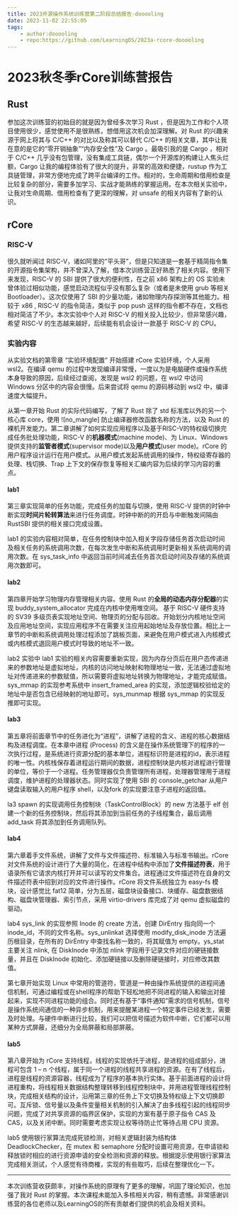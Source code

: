 ```yaml
---
title: 2023开源操作系统训练营第二阶段总结报告-dooooling
date: 2023-11-02 22:55:05
tags:
    - author:dooooling
    - repo:https://github.com/LearningOS/2023a-rcore-dooooling
---
```


# 2023秋冬季rCore训练营报告

##  Rust
参加这次训练营的初始目的就是因为曾经多次学习 Rust ，但是因为工作和个人项目使用很少，感觉使用不是很熟练，想借用这次机会加深理解。对 Rust 的兴趣来源于网上将其与 C/C++ 的对比以及称其可以替代 C/C++ 的相关文章，其中让我在意的是它的“零开销抽象”“内存安全性”及 Cargo 。最吸引我的是 Cargo ，相对于 C/C++ 几乎没有包管理，没有集成工具链，偶尔一个开源库的构建让人焦头烂额，Cargo 让我的编程体验有了很大的提升，非常的高效和便捷，rustup 作为工具链管理，非常方便地完成了跨平台编译的工作。相对的，生命周期和借用检查是比较复杂的部分，需要多加学习、实战才能熟练的掌握运用。在本次相关实验中，让我对生命周期、借用检查有了更深的理解，对 unsafe 的相关内容有了新的认识。

## rCore

### RISC-V
很久就听闻过 RISC-V，诸如阿里的“平头哥”，但是只知道是一套基于精简指令集的开源指令集架构，并不曾深入了解，借本次训练营正好熟悉了相关内容。使用下来发现，RISC-V 的 SBI 提供了很大的便利性，在之前 x86 架构上的 OS 实验未曾体验过相似功能，感觉启动流程似乎没有那么复杂（或者是未使用 grub 等相关 Bootloader）。这次仅使用了 SBI 的少量功能，诸如物理内存探测等其他能力。相较于 x86 , RISC-V 的指令简洁，类似于 pop push 这样的指令都不存在，文档也相对简洁了不少。本次实验中个人对 RISC-V 的相关投入比较少，但非常感兴趣，希望 RISC-V 的生态越来越好，后续能有机会设计一款基于 RISC-V 的 CPU。

### 实验内容
从实验文档的第零章 “实验环境配置” 开始搭建 rCore 实验环境，个人采用 wsl2。在编译 qemu 的过程中发现编译非常慢，一度以为是电脑硬件或操作系统本身导致的原因，后续经过查阅，发现是 wsl2 的问题，在 wsl2 中访问 Windows 分区中的内容会很慢。后来尝试将 qemu 的源码移动到 wsl2 中，编译速度大幅提升。

从第一章开始 Rust 的实际代码编写，了解了 Rust 除了 std 标准库以外的另一个核心库 core，使用 ![no_mangle] 防止编译器修改函数名称的方法，以及 Rust 的裸机开发能力。第二章讲解了如何实现应用程序以及基于RISC-V的特权级切换完成任务批处理功能，RISC-V 的**机器模式**(machine mode)、为 Linux、Windows 提供支持的**监管者模式**(supervisor mode)以及**用户模式**(user mode)。rCore 的用户程序设计运行在用户模式。从用户模式发起系统调用的操作，特权级寄存器的处理、栈切换、Trap 上下文的保存恢复等相关汇编内容为后续的学习内容的重点。

#### lab1
第三章实现简单的任务功能，完成任务的加载与切换，使用 RISC-V 提供的时钟中断实现**时间片轮转算法**来进行任务调度。时钟中断的的开启与中断触发间隔由 RustSBI 提供的相关接口完成设置。

lab1 的实验内容相对简单，在任务控制块中加入相关字段存储任务首次启动时间及相关任务的系统调用次数，在每次发生中断和系统调用时更新相关系统调用的调用次数。在 sys_task_info 中返回当前时间减去任务首次启动时间及存储的系统调用次数即可。

#### lab2
第四章开始学习物理内存管理相关内容。使用 Rust 的**全局的动态内存分配器**的实现 buddy_system_allocator  完成在内核中使用堆空间。
基于 RISC-V 硬件支持的 SV39 多级页表实现地址空间、物理页的分配与回收。开始划分内核地址空间及应用地址空间，实现应用程序不在需要关注应用起始地址及存放位置。相比上一章节的中断和系统调用处理过程添加了跳板页面，来避免在用户模式进入内核模式或内核模式退回用户模式时导致的地址不一致。

lab2 实验中 lab1 实验的相关内容需要重新实现，因为内存分页后在用户态传递进来的参数地址是虚拟地址，内核的访问地址映射和物理地址一致，无法通过虚拟地址对传递进来的参数赋值，所以需要将虚拟地址转换为物理地址，才能完成赋值。
sys_mmap 的实现参考系统中 insert_framed_area 的实现，添加逻辑校验给定的地址中是否包含已经映射的地址即可。sys_munmap 根据 sys_mmap 的实现反推即可实现。

#### lab3
第五章将前面章节中的任务进化为“进程”，讲解了进程的含义、进程的核心数据结构及进程调度。在本章中进程 (Process) 的含义是在操作系统管理下的程序的一次执行过程，是系统进行资源分配的基本单位，进程标识符是进程的id，表示进程的唯一性。内核栈保存着进程运行期间的数据，进程控制块是内核对进程进行管理的单位，等价于一个进程。任务管理器仅负责管理所有进程，处理器管理用于进程调度，维护进程的处理器状态。同时实现了使用 SBI 的 console_getchar 从用户键盘读取输入的用户程序 shell，以及fork 的实现要注意子进程的返回值。

la3 spawn 的实现调用任务控制块（TaskControlBlock）的 new 方法基于 elf 创建一个新的任务控制块，然后将其添加到当前任务的子线程集合，最后调用 add_task 将其添加到任务调用队列。

#### lab4
第六章着手文件系统，讲解了文件与文件描述符、标准输入与标准书输出。rCore 对文件系统的设计进行了大量的简化，在进程中结构中添加了**文件描述符表**，用于语录所有它请求内核打开并可以读写的文件集合。进程通过文件描述符在自身的文件描述符表中招到对应的文件进行操作。rCore 将文件系统独立为 easy-fs 模块，设计感觉比 fat12 简单，分为五层，磁盘块设备接口、块缓存、磁盘数据结构、磁盘块管理器、索引节点，采用 virtio-drivers 库完成了对 qemu 虚拟磁盘的驱动。

lab4 sys_link 的实现参照 Inode 的 create 方法，创建 DirEntry 指向同一个 inode_id，不同的文件名称。sys_unlinkat 选择使用 modify_disk_inode 方法遍历根目录，在所有的 DirEntry 中查找名称一致的，将其赋值为 empty。ys_stat 主要关注 nlink, 在 DiskInode 中添加 nlink 字段用于记录文件对应的硬链接数量，并且在 DiskInode 初始化、添加硬链接以及删除硬链接时，对应修改其数值。

第七章开始实现 Linux 中常用的管道符，管道是一种由操作系统提供的进程间通信机制，可通过编程或在shell程序的帮助下轻松地把不同进程的输入和输出对接起来，实现不同进程功能的组合。同时还有基于“事件通知”需求的信号机制，信号是操作系统间通信的一种异步机制，用来提醒某进程一个特定事件已经发生，需要及时处理。与硬件中断进行比较，我们可以把信号描述为软件中断，它们都可以用某种方式屏蔽，还细分为全局屏蔽和局部屏蔽。

#### lab5
第八章开始为 rCore 支持线程，线程的实现依托于进程，是进程的组成部分，进程可包含 1 – n 个线程，属于同一个进程的线程共享进程的资源。在有了线程后，进程是线程的资源容器，线程成为了程序的基本执行实体。基于前面进程的设计将进程重构，将线程相关数据结构整理转移到线程控制块中，并用进程管理线程控制块，完成相关结构的设计，沿用第三章的任务上下文切换及特权级上下文切换即可。互斥锁、信号量以及条件变量相关机制的引入解决了由多线程引起的线程同步问题，完成了对共享资源的临界区保护，实现的方案有基于原子指令 CAS 及 CAS，以及关闭中断。同时需要考虑实现让权等待防止忙等待占用 CPU 资源。

lab5 使用银行家算法完成死锁检测，对相关逻辑封装为结构体 DeadlockChecker，在 mutex 和 semaphore 分配时设置可用资源，在申请锁和释放锁时相应的进行资源申请的安全检测和资源的释放。根据提示使用银行家算法完成相关测试，个人感觉有待商榷，实现的有些取巧，后续在整理优化一下。


---
本次训练营收获颇丰，对操作系统的原理有了更多的理解，巩固了理论知识，也加强了我对 Rust 的掌握。本次课程未能加入多核相关内容，稍有遗憾。非常感谢训练营的各位老师以及LearningOS的所有贡献者们提供的机会及相关资料。